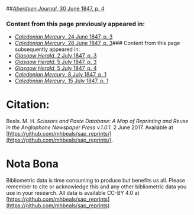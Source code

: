 ##[*Aberdeen Journal*, 30 June 1847, p. 4](https://mhbeals.github.io/sap_html/Aberdeen-Journal/Aberdeen-Journal-30-June-1847-p-4)

### Content from this page previously appeared in:
+ [*Caledonian Mercury*, 24 June 1847, p. 3](https://mhbeals.github.io/sap_html/Caledonian-Mercury/Caledonian-Mercury-24-June-1847-p-3)
+ [*Caledonian Mercury*, 28 June 1847, p. 3](https://mhbeals.github.io/sap_html/Caledonian-Mercury/Caledonian-Mercury-28-June-1847-p-3)### Content from this page subsequently appeared in:
+ [*Glasgow Herald*, 2 July 1847, p. 3](https://mhbeals.github.io/sap_html/Glasgow-Herald/Glasgow-Herald-2-July-1847-p-3)
+ [*Glasgow Herald*, 5 July 1847, p. 3](https://mhbeals.github.io/sap_html/Glasgow-Herald/Glasgow-Herald-5-July-1847-p-3)
+ [*Glasgow Herald*, 5 July 1847, p. 4](https://mhbeals.github.io/sap_html/Glasgow-Herald/Glasgow-Herald-5-July-1847-p-4)
+ [*Caledonian Mercury*, 8 July 1847, p. 1](https://mhbeals.github.io/sap_html/Caledonian-Mercury/Caledonian-Mercury-8-July-1847-p-1)
+ [*Caledonian Mercury*, 15 July 1847, p. 1](https://mhbeals.github.io/sap_html/Caledonian-Mercury/Caledonian-Mercury-15-July-1847-p-1)
                    
# Citation: 

Beals. M. H. *Scissors and Paste Database: A Map of Reprinting and Reuse in the Anglophone Newspaper Press v.1.0.1.* 2 June 2017. Available at [https://github.com/mhbeals/sap_reprints/](https://github.com/mhbeals/sap_reprints/). 
                    
# Nota Bona

Bibliometric data is time consuming to produce but benefits us all. Please remember to cite or acknowledge this and any other bibliometric data you use in your research. All data is available CC-BY 4.0 at [https://github.com/mhbeals/sap_reprints](https://github.com/mhbeals/sap_reprints)